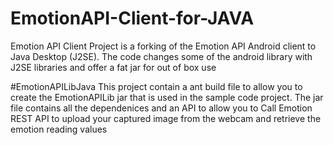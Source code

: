 # EmotionAPI-Client-for-JAVA
Emotion API Client Project is a forking of the Emotion API Android client to Java Desktop (J2SE). The code changes some of the android library with J2SE libraries and offer a fat jar for out of box use

#EmotionAPILibJava
This project contain a ant build file to allow you to create the EmotionAPILib jar that is used in the sample code project. The jar file
contains all the dependenices and an API to allow you to Call Emotion REST API to upload your captured image from the webcam and retrieve the
emotion reading values
